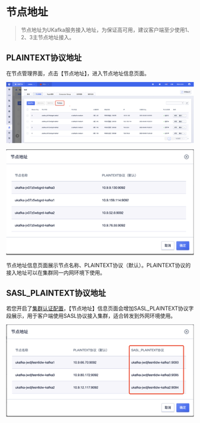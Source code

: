 # 节点地址

> 节点地址为UKafka服务接入地址，为保证高可用，建议客户端至少使用1、2、3主节点地址接入。

## PLAINTEXT协议地址

在节点管理界面，点击【节点地址】，进入节点地址信息页面。

![img](/images/guide/node/address_button.png)

![img](/images/guide/node/address_view.png)

节点地址信息页面展示节点名称、PLAINTEXT协议（默认）。PLAINTEXT协议的接入地址可以在集群同一内网环境下使用。

## SASL_PLAINTEXT协议地址

若您开启了[集群认证配置](/ukafka/guide/cluster/sasl)，【节点地址】信息页面会增加SASL_PLAINTEXT协议字段展示，用于客户端使用SASL协议接入集群，适合转发到外网环境使用。

![img](/images/guide/node/address_sasl.png)
